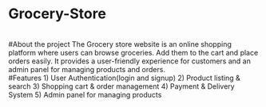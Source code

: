 # Grocery-Store
<br>
#About the project
The Grocery store website is an online shopping platform where users can browse groceries. Add them to the cart and place orders easily. It provides a user-friendly experience for customers and an admin panel for managing products and orders.
<br>
#Features
1) User Authentication(login and signup)
2) Product listing & search
3) Shopping cart & order management
4) Payment & Delivery System
5) Admin panel for managing products

